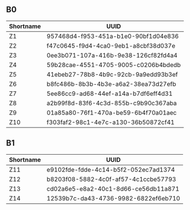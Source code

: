 ## B0

| Shortname | UUID |
|-----------|------|
| Z1 | 957468d4-f953-451a-b1e0-90bf1d04e836 |
| Z2 | f47c0645-f9d4-4ca0-9eb1-a8cbf38d037e |
| Z3 | 0ee3b071-107a-416b-9e38-126cf82fd4a4 |
| Z4 | 59b28cae-4551-4705-9005-c0206b4bdedb |
| Z5 | 41ebeb27-78b8-4b9c-92cb-9a9edd93b3ef |
| Z6 | b8fc486b-8b3b-4b3e-a6a2-38ea73d27efb |
| Z7 | 5ee86cc9-ad68-44ef-a14a-b7df6eff4d31 |
| Z8 | a2b99f8d-83f6-4c3d-855b-c9b90c367aba |
| Z9 | 01a85a80-76f1-470a-be59-6b4f70a01aec |
| Z10 | f303faf2-98c1-4e7c-a130-36b50872cf41 |

## B1

| Shortname | UUID |
|-----------|------|
| Z11 | e9102fde-fdde-4c14-b5f2-052ec7ad1374 |
| Z12 | b8203f08-5882-4c0f-af57-4c1ccbe57793 |
| Z13 | cd02a6e5-e8a2-40c1-8d66-ce56db11a871 |
| Z14 | 12539b7c-da43-4736-9982-6822ef6eb710 |
